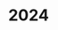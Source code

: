 ---
title: "2024"
collection: publications
permalink: /publication/2010-10-01-paper
excerpt: "<br/><img src='/images/2023-7.png' alt='www' width='300' height='200' style='float:left'>"
paperurl: 'https://ieeexplore.ieee.org/document/10316676'
citation: 'Weiming Wang, Qi Li, Baojun Li, Xiuping Liu. (2024). &quot;Height Restriction Bar Detection via Deformable YOLOv5s.&quot; <i>IEEE Transactions on Vehicular Technology</i>, 2024, 73(4): 4978 - 4992. '
---